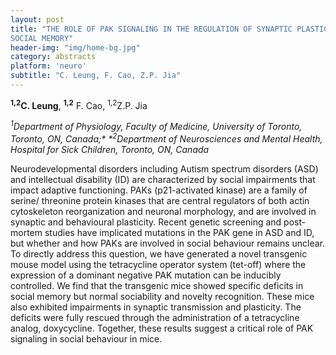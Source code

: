 ```yaml
---
layout: post
title: "THE ROLE OF PAK SIGNALING IN THE REGULATION OF SYNAPTIC PLASTICITY AND
SOCIAL MEMORY"
header-img: "img/home-bg.jpg"
category: abstracts
platform: 'neuro'
subtitle: "C. Leung, F. Cao, Z.P. Jia"
---
```

**<sup>1,2</sup>C. Leung**, **<sup>1,2</sup>** F. Cao, <sup>1,2</sup>Z.P. Jia

_<sup>1</sup>Department of Physiology, Faculty of Medicine, University of
Toronto, Toronto, ON, Canada;* *<sup>2</sup>Department of Neurosciences and
Mental Health, Hospital for Sick Children, Toronto, ON, Canada_

Neurodevelopmental disorders including Autism spectrum disorders (ASD)
and intellectual disability (ID) are characterized by social impairments
that impact adaptive functioning. PAKs (p21-activated kinase) are a
family of serine/ threonine protein kinases that are central regulators
of both actin cytoskeleton reorganization and neuronal morphology, and
are involved in synaptic and behavioural plasticity. Recent genetic
screening and post-mortem studies have implicated mutations in the PAK
gene in ASD and ID, but whether and how PAKs are involved in social
behaviour remains unclear. To directly address this question, we have
generated a novel transgenic mouse model using the tetracycline operator
system (tet-off) where the expression of a dominant negative PAK
mutation can be inducibly controlled. We find that the transgenic mice
showed specific deficits in social memory but normal sociability and
novelty recognition. These mice also exhibited impairments in synaptic
transmission and plasticity. The deficits were fully rescued through the
administration of a tetracycline analog, doxycycline. Together, these
results suggest a critical role of PAK signaling in social behaviour in
mice.

